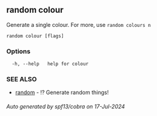## random colour

Generate a single colour. For more, use `random colours n`

```
random colour [flags]
```

### Options

```
  -h, --help   help for colour
```

### SEE ALSO

* [random](random.md)	 - ⁉️ Generate random things!

###### Auto generated by spf13/cobra on 17-Jul-2024
